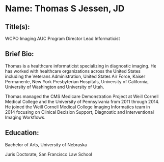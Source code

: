 # Name: Thomas S Jessen, JD

## Title(s):

WCPO Imaging AUC Program Director
Lead Informaticist

## Brief Bio:

Thomas is a healthcare informaticist specializing in diagnostic imaging.  He has worked with healthcare organizations across the United States including the Veterans Administration, United States Air Force, Kaiser Permanente, New York Presbyterian Hospitals, University of California, University of Washington and University of Utah.

Thomas managed the CMS Medicare Demonstration Project at Weill Cornell Medical College and the University of Pennsylvania from 2011 through 2014.  He joined the Weill Cornell Medical College Imaging Informatics team in 2014 focusing on Clinical Decision Support, Diagnostic and Interventional Imaging Workflows.

## Education:

Bachelor of Arts, University of Nebraska

Juris Doctorate, San Francisco Law School
